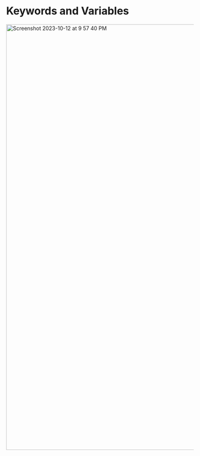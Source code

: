 # Keywords and Variables
<img width="1141" alt="Screenshot 2023-10-12 at 9 57 40 PM" src="https://youtu.be/7sWFBuVwScM?list=PLdpzxOOAlwvKwTyYNJCUwGPvql0TrsPgv">